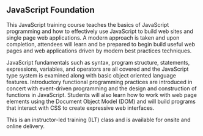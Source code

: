## JavaScript Foundation

This JavaScript training course teaches the basics of JavaScript programming and how to effectively use JavaScript to build web sites and single page web applications. A modern approach is taken and upon completion, attendees will learn and  be prepared to begin build useful web pages and web applications driven by modern best practices techniques. 

JavaScript fundamentals such as syntax, program structure, statements, expressions, variables, and operators are all covered and the JavaScript type system is examined along with basic object oriented language features. Introductory functional programming practices are introduced in concert with event-driven programming and the design and construction of functions in JavaScript. Students will also learn how to work with web page elements using the Document Object Model (DOM) and will build programs that interact with CSS to create expressive web interfaces.

This is an instructor-led training (ILT) class and is available for onsite and online delivery.
